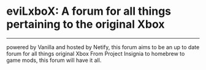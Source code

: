 # eviLxboX: A forum for all things pertaining to the original Xbox
-------------------------------------------------------------------
powered by Vanilla and hosted by Netify, this forum aims to be an up to date forum for all things original Xbox
From Project Insignia to homebrew to game mods, this forum will have it all.
